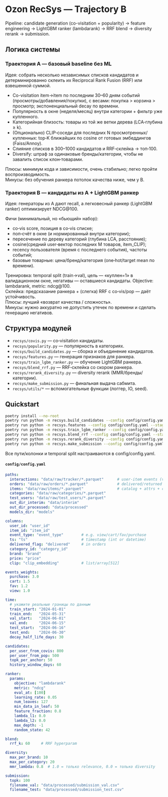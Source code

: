 # Ozon RecSys — Trajectory B

Pipeline: candidate generation (co-visitation + popularity) → feature engineering → LightGBM ranker (lambdarank) → RRF blend → diversity rerank → submission.

## Логика системы

### Траектория A — базовый baseline без ML

Идея: собрать несколько независимых списков кандидатов и детерминированно склеить их Reciprocal Rank Fusion (RRF) или взвешенной суммой.

- Co-visitation item→item по последним 30–60 дням событий (просмотры/добавления/покупки), с весами: покупка > корзина > просмотр; экспоненциальный decay по времени.
- Популярность в окне (неделя/месяц) внутри категории + фильтр уже купленного.
- Категорийная близость: товары из той же ветки дерева (LCA‑глубина ≥ k).
- (Опционально) CLIP‑соседи для последних N просмотренных/купленных: top‑K ближайших по cosine от готовых эмбеддингов (Faiss/Annoy).
- Слияние списков в 300–1000 кандидатов и RRF‑склейка → топ‑100.
- Diversify: штраф за одинаковые бренды/категории, чтобы не завалить список клон‑товарами.

Плюсы: минимум кода и зависимости, очень стабильно; легко пройти воспроизводимость.  
Минусы: без обучения ранкера потолок качества ниже, чем у B.

### Траектория B — кандидаты из A + LightGBM ранкер

Идея: генераторы из A дают recall, а легковесный ранкер (LightGBM ranker) оптимизирует NDCG@100.

Фичи (минимальный, но «бьющий» набор):

- co‑vis score, позиция в co‑vis списке;
- поп‑счёт в окне (и нормированный внутри категории);
- пересечение по дереву категорий (глубина LCA, расстояние);
- cosine(средний user‑вектор последних M товаров, item_CLIP);
- recency пользователя (время с последнего события), частоты событий;
- базовые товарные: цена/бренд/категория (one‑hot/target mean по времени).

Тренировка: temporal split (train→val), цель — «куплен=1» в валидационном окне, негативы — оставшиеся кандидаты. Objective: lambdarank, metric: ndcg@100.  
Склейка: предсказание ранкера + (слегка) RRF с co‑vis/pop — даёт устойчивость.  
Плюсы: лучший «возврат качества / сложность».  
Минусы: нужно аккуратно не допустить утечек по времени и сделать генерацию негативов.

## Структура модулей

- `recsys/covis.py` — co‑visitation кандидаты.
- `recsys/popularity.py` — популярность в категориях.
- `recsys/build_candidates.py` — сборка и объединение кандидатов.
- `recsys/features.py` — генерация признаков для ранкера.
- `recsys/train_lgbm_ranker.py` — обучение LightGBM ранкера.
- `recsys/blend_rrf.py` — RRF‑склейка со скором ранкера.
- `recsys/rerank_diversity.py` — diversity rerank (MMR/бренды/категории).
- `recsys/make_submission.py` — финальная выдача сабмита.
- `recsys/utils/*` — вспомогательные функции (логгер, IO, seed).

## Quickstart
```bash
poetry install --no-root
poetry run python -m recsys.build_candidates --config config/config.yaml
poetry run python -m recsys.features --config config/config.yaml --stage val
poetry run python -m recsys.train_lgbm_ranker --config config/config.yaml
poetry run python -m recsys.blend_rrf --config config/config.yaml --stage val
poetry run python -m recsys.rerank_diversity --config config/config.yaml --stage val
poetry run python -m recsys.make_submission --config config/config.yaml --stage test
```

Все пути/колонки и temporal split настраиваются в config/config.yaml.

#### `config/config.yaml`
```yaml
paths:
  interactions: "data/raw/tracker/*.parquet"      # user-item events (views, add_to_cart, fav, purchase)
  orders: "data/raw/orders/*.parquet"             # delivered/returned
  items: "data/raw/items/*.parquet"               # catalog + attrs + clip
  categories: "data/raw/categories/*.parquet"
  test_users: "data/raw/test_users/*.parquet"
  out_dir_interim: "data/interim"
  out_dir_processed: "data/processed"
  models_dir: "models"

columns:
  user_id: "user_id"
  item_id: "item_id"
  event_type: "event_type"        # e.g. view/cart/fav/purchase
  ts: "ts"                        # timestamp (int or datetime)
  delivered_flag: "delivered"     # in orders
  category_id: "category_id"
  brand: "brand"
  price: "price"
  clip: "clip_embedding"          # list/array[512]

events_weights:
  purchase: 3.0
  cart: 1.5
  fav: 1.2
  view: 1.0

time:
  # укажите реальные границы по данным
  train_start: "2024-01-01"
  train_end:   "2024-05-31"
  val_start:   "2024-06-01"
  val_end:     "2024-06-15"
  test_start:  "2024-06-16"
  test_end:    "2024-06-30"
  decay_half_life_days: 30

candidates:
  per_user_from_covis: 800
  per_user_from_pop: 500
  topk_per_anchor: 50
  history_window_days: 60

ranker:
  params:
    objective: "lambdarank"
    metric: "ndcg"
    eval_at: [100]
    learning_rate: 0.05
    num_leaves: 127
    min_data_in_leaf: 50
    feature_fraction: 0.8
    lambda_l1: 0.0
    lambda_l2: 0.0
    max_depth: -1
    random_state: 42

blend:
  rrf_k: 60     # RRF hyperparam

diversity:
  max_per_brand: 10
  max_per_category: 20
  mmr_lambda: 0.8  # 1.0 = только relevance, 0.0 = только diversity

submission:
  topk: 100
  filename_val: "data/processed/submission_val.csv"
  filename_test: "data/processed/submission_test.csv"
```
